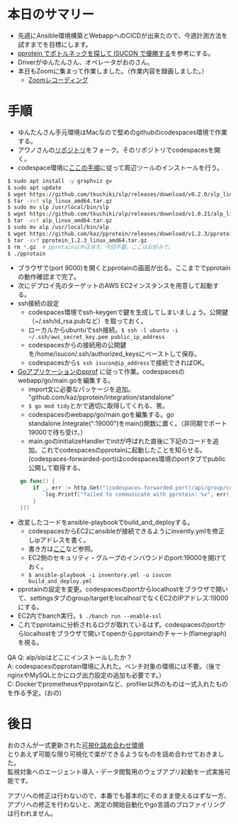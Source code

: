 # 本日のサマリー
- 先週にAnsible環境構築とWebappへのCICDが出来たので、今週計測方法を試すまでを目標にします。
- [pprotein でボトルネックを探して ISUCON で優勝する](https://zenn.dev/team_soda/articles/20231206000000)を参考にする。
- Driverがゆんたんさん、オペレータがおのさん。
- 本日もZoomに集まって作業しました。（作業内容を録画しました。）
  - [Zoomレコーディング](https://us06web.zoom.us/rec/share/VzxbzVE6ls0mo-rG78MZcCCEaHQiidavp5cNt_ZWv-zVrQGKXyBaWLxKKRLODhBf.Td85YN57K7wH-Nww)

# 手順
- ゆんたんさん手元環境はMacなので堅めのgithubのcodespaces環境で作業する。
- アワノさんの[リポジトリ](https://github.com/Akijin007/isucon13)をフォーク。そのリポジトリでcodespacesを開く。
- codespace環境に[ここの手順](https://zenn.dev/team_soda/articles/20231206000000#%E5%91%A8%E8%BE%BA%E3%83%84%E3%83%BC%E3%83%AB%E3%81%AE%E3%82%A4%E3%83%B3%E3%82%B9%E3%83%88%E3%83%BC%E3%83%AB)に従って周辺ツールのインストールを行う。
```bash
$ sudo apt install -y graphviz gv
$ sudo apt update
$ wget https://github.com/tkuchiki/slp/releases/download/v0.2.0/slp_linux_amd64.tar.gz
$ tar -xvf slp_linux_amd64.tar.gz
$ sudo mv slp /usr/local/bin/slp
$ wget https://github.com/tkuchiki/alp/releases/download/v1.0.21/alp_linux_amd64.tar.gz
$ tar -xvf alp_linux_amd64.tar.gz
$ sudo mv alp /usr/local/bin/alp
$ wget https://github.com/kaz/pprotein/releases/download/v1.2.3/pprotein_1.2.3_linux_amd64.tar.gz
$ tar -xvf pprotein_1.2.3_linux_amd64.tar.gz
$ rm *.gz  # pprotain以外は消す。今回不要。ここはお好みで。
$ ./pprotain
```
- ブラウザで(port 9000)を開くとpprotainの画面が出る。ここまででpprotainの動作確認まで完了。
- 次にデプロイ先のターゲットのAWS EC2インスタンスを用意して起動する。
- ssh接続の設定
  - codespaces環境でssh-keygenで鍵を生成してしまいましょう。公開鍵（~/.ssh/id_rsa.pubなど）を取っておく。
  - ローカルからubuntuでssh接続。`$ ssh -l ubuntu -i ~/.ssh/aws_secret_key.pem public_ip_address`
  - codespacesからの接続用の公開鍵を/home/isucon/.ssh/authorized_keysにペーストして保存。
  - codespacesから`$ ssh isucon@ip_address`で接続できればOK。
- [Goアプリケーションのpprof](https://zenn.dev/team_soda/articles/20231206000000#go%E3%82%A2%E3%83%97%E3%83%AA%E3%82%B1%E3%83%BC%E3%82%B7%E3%83%A7%E3%83%B3%E3%81%AEpprof)
に従って作業。codespacesのwebapp/go/main.goを編集する。
  - import文に必要なパッケージを追加。	"github.com/kaz/pprotein/integration/standalone"
  - `$ go mod tidy`とかで適切に取得してくれる、筈。
  - codespacesのwebapp/go/main.goを編集する。go standalone.Integrate(":19000")をmain()関数に置く。（非同期でポート19000で待ち受け。）
  - main.goのinitializeHandlerでinitが呼ばれた直後に下記のコードを追加。これでcodespacesのpprotainに起動したことを知らせる。(codespaces-forwarded-port)はcodespaces環境のportタブでpublic公開して取得する。
```go
	go func() {
		if _, err := http.Get("(codespaces-forwarded-port)/api/group/collect"); err != nil {
			log.Printf("failed to communicate with pprotein: %v", err)
		}
	}()
```
- 改変したコードをansible-playbookでbuild_and_deployする。
  - codespacesからEC2にansibleが接続できるようにinvently.ymlを修正しipアドレスを書く。
  - 書き方は[ここ](https://github.com/mo124121/isucon13-try/blob/main/ansible/inventory.yaml)など参照。
  - EC2側のセキュリティ・グループのインバウンドのport:19000を開けておく。
  - `$ ansible-playbook -i inventory.yml -u isucon build_and_deploy.yml`
- pprotainの設定を変更。codespacesのportからlocalhostをブラウザで開いて、settingsタブのgroup/targetをlocalhostでなくEC2のIPアドレス:19000にする。
- EC2内でbanch実行。`$ ./banch run --enable-ssl`
- これでpprotainに分析されるログが取れているはず。codespacesのportからlocalhostをブラウザで開いてopenからpprotainのチャート(flamegraph)を視る。

QA
Q: alp/slpはどこにインストールしたか？  
A: codespacesのpprotain環境に入れた。ベンチ対象の環境には不要。（後でnginxやMySQLとかにログ出力設定の追加も必要です。）  
C: Dockerでprometheusやpprotainなど、profiler以外のものは一式入れたものを作る予定。(おの)  

# 後日
おのさんが一式更新された[可視化詰め合わせ環境](https://github.com/mo124121/isucon-o11y)  
とりあえず可能な限り可視化で楽ができるようなものを詰め合わせておきました。  
監視対象へのエージェント導入・データ閲覧用のウェブアプリ起動を一式実施可能です。  

アプリへの修正は行わないので、本番でも基本的にそのまま使えるはずな一方、  
アプリへの修正を行わないと、測定の開始自動化やgo言語のプロファイリングは行われません。  
